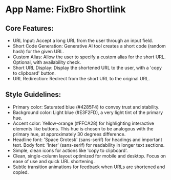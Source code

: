 # **App Name**: FixBro Shortlink

## Core Features:

- URL Input: Accept a long URL from the user through an input field.
- Short Code Generation: Generative AI tool creates a short code (random hash) for the given URL.
- Custom Alias: Allow the user to specify a custom alias for the short URL. Optional, with availability check.
- Short URL Display: Display the shortened URL to the user, with a 'copy to clipboard' button.
- URL Redirection: Redirect from the short URL to the original URL.

## Style Guidelines:

- Primary color: Saturated blue (#4285F4) to convey trust and stability.
- Background color: Light blue (#E3F2FD), a very light tint of the primary hue.
- Accent color: Yellow-orange (#FFCA28) for highlighting interactive elements like buttons. This hue is chosen to be analogous with the primary hue, at approximately 30 degrees difference.
- Headline font: 'Space Grotesk' (sans-serif) for headings and important text. Body font: 'Inter' (sans-serif) for readability in longer text sections.
- Simple, clean icons for actions like 'copy to clipboard'.
- Clean, single-column layout optimized for mobile and desktop. Focus on ease of use and quick URL shortening.
- Subtle transition animations for feedback when URLs are shortened and copied.